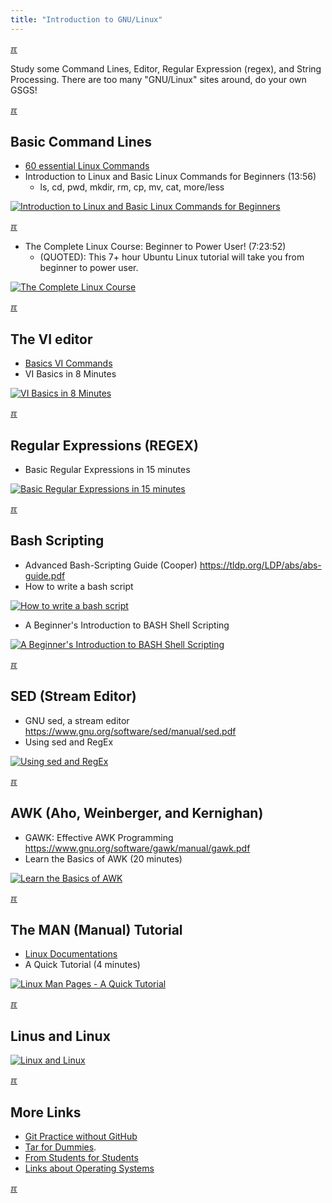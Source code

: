```yaml
---
title: "Introduction to GNU/Linux"
---
```

[&#x213C;](#idxXXX)<br id="idx000">

Study some Command Lines, Editor, Regular Expression (regex), and String Processing.
There are too many "GNU/Linux" sites around, do your own GSGS! 

[&#x213C;](#)<br id="idx001">
## Basic Command Lines

* [60 essential Linux Commands](https://www.hostinger.com/tutorials/linux-commands)
* Introduction to Linux and Basic Linux Commands for Beginners (13:56)
  * ls, cd, pwd, mkdir, rm, cp, mv, cat, more/less

[![Introduction to Linux and Basic Linux Commands for Beginners](https://img.youtube.com/vi/CpTfQ-q6MPU/0.jpg)](https://www.youtube.com/watch?v=CpTfQ-q6MPU)

[&#x213C;](#)<br id="idx002">

* The Complete Linux Course: Beginner to Power User! (7:23:52)
  * (QUOTED): This 7+ hour Ubuntu Linux tutorial will take you from beginner to power user. 

[![The Complete Linux Course](https://img.youtube.com/vi/wBp0Rb-ZJak/0.jpg)](https://www.youtube.com/watch?v=wBp0Rb-ZJak)

[&#x213C;](#)<br id="idx003">
## The VI editor

* [Basics VI Commands](https://www.cs.colostate.edu/helpdocs/vi.html)
* VI Basics in 8 Minutes

[![VI Basics in 8 Minutes](https://img.youtube.com/vi/ggSyF1SVFr4/0.jpg)](https://www.youtube.com/watch?v=ggSyF1SVFr4)

[&#x213C;](#)<br id="idx004">
## Regular Expressions (REGEX)

* Basic Regular Expressions in 15 minutes

[![Basic Regular Expressions in 15 minutes](https://img.youtube.com/vi/bgBWp9EIlMM/0.jpg)](https://www.youtube.com/watch?v=bgBWp9EIlMM)

[&#x213C;](#)<br id="idx005">
## Bash Scripting

* Advanced Bash-Scripting Guide (Cooper) <https://tldp.org/LDP/abs/abs-guide.pdf>
* How to write a bash script

[![How to write a bash script](https://img.youtube.com/vi/F-gskSl4pwQ/0.jpg)](https://www.youtube.com/watch?v=F-gskSl4pwQ)

* A Beginner's Introduction to BASH Shell Scripting

[![A Beginner's Introduction to BASH Shell Scripting](https://img.youtube.com/vi/_n5ZegzieSQ/0.jpg)](https://www.youtube.com/watch?v=_n5ZegzieSQ)

[&#x213C;](#)<br id="idx006">
## SED (Stream Editor)

* GNU sed, a stream editor <https://www.gnu.org/software/sed/manual/sed.pdf>
* Using sed and RegEx

[![Using sed and RegEx](https://img.youtube.com/vi/QaGhpqRll_k/0.jpg)](https://www.youtube.com/watch?v=QaGhpqRll_k)

[&#x213C;](#)<br id="idx007">
## AWK (Aho, Weinberger, and Kernighan)

* GAWK: Effective AWK Programming <https://www.gnu.org/software/gawk/manual/gawk.pdf>
* Learn the Basics of AWK (20 minutes)

[![Learn the Basics of AWK](https://img.youtube.com/vi/9YOZmI-zWok/0.jpg)](https://www.youtube.com/watch?v=9YOZmI-zWok)

[&#x213C;](#)<br id="idx008">
## The MAN (Manual) Tutorial

* [Linux Documentations](https://linux.die.net/)
* A Quick Tutorial (4 minutes)

[![Linux Man Pages - A Quick Tutorial](https://img.youtube.com/vi/uJnrh9hAQR0/0.jpg)](https://www.youtube.com/watch?v=uJnrh9hAQR0)

[&#x213C;](#)<br id="idx009">
## Linus and Linux

[![Linux and Linux](https://img.youtube.com/vi/7XTHdcmjenI/0.jpg)](https://www.youtube.com/watch?v=7XTHdcmjenI)

[&#x213C;](#)<br id="idx010">
## More Links

* [Git Practice without GitHub](https://rahmatm.samik-ibrahim.vlsm.org/2020/05/sarana-latihan-git-lokal-tanpa-github.html)
* [Tar for Dummies](https://rahmatm.samik-ibrahim.vlsm.org/2020/06/tar-tape-archive-for-dummies-morons-and.html).
* [From Students for Students](040.md)
* [Links about Operating Systems](039.md)


[&#x213C;](#)<br id="idxXXX">

